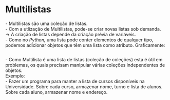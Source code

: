 <h1> Multilistas </h1>
<p>
  - Multilistas são uma coleção de listas.
  <br>
  - Com a utlização de Multilistas, pode-se criar novas listas sob demanda.
  <br>
  &rarr; A criação de listas depende da criação prévia de variáveis.
  <br>
  - Como no <em> Python, </em> uma lista pode conter elementos de qualquer tipo, podemos adicionar objetos que têm uma lista como atributo. Graficamente:
</p>
<img>
<p>
  - Como Multilista é uma lista de listas (coleção de coleções) esta é útil em problemas, os quais precisam manipular várias coleções independentes de objetos.
  <br>
  Exemplo:
  <br>
  - Fazer um programa para manter a lista de cursos disponíveis na Universidade. Sobre cada curso, armazenar nome, turno e lista de alunos. Sobre cada aluno, armazenar nome e endereço.
</p>
<img>

